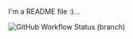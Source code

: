 I'm a README file :)...

![GitHub Workflow Status (branch)](https://img.shields.io/github/actions/workflow/status/priingles/PracticeSE/main.yml?branch=main)
